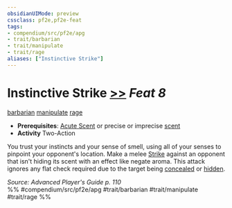 ```yaml
---
obsidianUIMode: preview
cssclass: pf2e,pf2e-feat
tags:
- compendium/src/pf2e/apg
- trait/barbarian
- trait/manipulate
- trait/rage
aliases: ["Instinctive Strike"]
---
```

# Instinctive Strike  [>>](../../Rules/core-rulebook/chapter-9-playing-the-game.md#Actions "Two-Action") *Feat 8*  
[barbarian](../../Rules/traits/barbarian.md)  [manipulate](../../Rules/traits/manipulate.md)  [rage](../../Rules/traits/rage.md)  

- **Prerequisites**: [Acute Scent](acute-scent.md) or precise or imprecise [scent](../../Rules/abilities/scent.md)
- **Activity** Two-Action

You trust your instincts and your sense of smell, using all of your senses to pinpoint your opponent's location. Make a melee [Strike](../../Rules/actions/strike.md) against an opponent that isn't hiding its scent with an effect like negate aroma. This attack ignores any flat check required due to the target being [concealed](../../Rules/conditions.md#Concealed) or [hidden](../../Rules/conditions.md#Hidden).

*Source: Advanced Player's Guide p. 110*  
%% #compendium/src/pf2e/apg #trait/barbarian #trait/manipulate #trait/rage %%